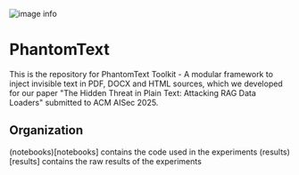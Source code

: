![image info](./phantomText(1).jpg)

# PhantomText

This is the repository for PhantomText Toolkit - A modular framework to inject
invisible text in PDF, DOCX and HTML sources, which we developed for our paper
"The Hidden Threat in Plain Text: Attacking RAG Data Loaders" submitted to
ACM AISec 2025.

## Organization

(notebooks)[notebooks] contains the code used in the experiments
(results)[results] contains the raw results of the experiments
